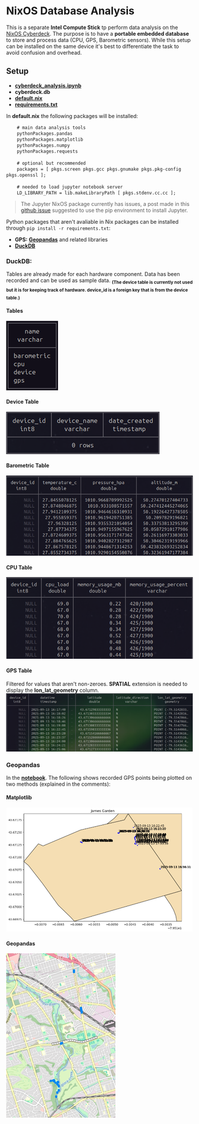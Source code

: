 # NixOS Database Analysis
This is a separate **Intel Compute Stick** tp perform data analysis on the [NixOS Cyberdeck](../README.md). The purpose is to have a **portable embedded database** to store and process data (CPU, GPS, Barometric sensors). While this setup can be installed on the same device it's best to differentiate the task to avoid confusion and overhead.

## Setup
* **[cyberdeck_analysis.ipynb](./cyberdeck_analysis.ipynb)**
* **cyberdeck.db**
* **[default.nix](./default.nix)**
* **[requirements.txt](./requirements.txt)**

In **default.nix** the following packages will be installed:
```
    # main data analysis tools
    pythonPackages.pandas
    pythonPackages.matplotlib
    pythonPackages.numpy
    pythonPackages.requests

    # optional but recommended
    packages = [ pkgs.screen pkgs.gcc pkgs.gnumake pkgs.pkg-config pkgs.openssl ];

    # needed to load jupyter notebook server
    LD_LIBRARY_PATH = lib.makeLibraryPath [ pkgs.stdenv.cc.cc ];
```
> The Jupyter NixOS package currently has issues, a post made in this [github issue](https://github.com/NixOS/nixpkgs/issues/255923) suggested to use the pip environment to install Jupyter. 

Python packages that aren't avaliable in Nix packages can be installed through ```pip install -r requirements.txt```:
* **GPS:** **[Geopandas](https://geopandas.org/en/stable/)** and related libraries
* **[DuckDB](https://duckdb.org/)**

### **DuckDB**:
Tables are already made for each hardware component. Data has been recorded and can be used as sample data. 
**<sub>(The **device** table is currently not used but it is for keeping track of hardware. **device_id** is a foreign key that is from the **device** table.)</sub>**

#### Tables
![duckdb_tables](../images/database/duckdb_tables.png)

#### Device Table
![duckdb_tables](../images/database/duckdb_device_table.png)

#### Barometric Table
![duckdb_barometric](../images/database/duckdb_barometric_table.png)

#### CPU Table
![duckdb_cpu](../images/database/duckdb_cpu_table.png)

#### GPS Table
Filtered for values that aren't non-zeroes. **SPATIAL** extension is needed to display the **lon_lat_geometry** column.
![duckdb_gps](../images/database/duckdb_gps_table.png)



### Geopandas
In the **[notebook](./cyberdeck_analysis.ipynb)**. The following shows recorded GPS points being plotted on two methods (explained in the comments):
#### Matplotlib
![matplotlib_output](../images/data_analysis/matplotlib_output.png)

#### Geopandas 
![geopandas_osm_output](../images/data_analysis/geopandas_osm_output.png)